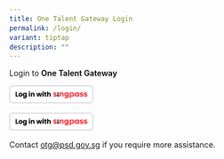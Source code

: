 ```yaml
---
title: One Talent Gateway Login
permalink: /login/
variant: tiptap
description: ""
---
```

<p>Login to <strong>One Talent Gateway</strong>
</p><a class="isomer-image-wrapper" href="ABC"><img style="width: 30%;" height="auto" width="100%" alt="" src="/images/SP.png"></a>
<p></p><a class="isomer-image-wrapper" href="ABC"><img style="width: 30%;" height="auto" width="100%" alt="" src="/images/SP.png"></a>
<p>Contact <a href="mailto:otg@psd.gov.sg" rel="noopener noreferrer nofollow" target="_blank">otg@psd.gov.sg</a> if
you require more assistance.</p>